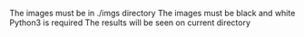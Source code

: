 The images must be in ./imgs directory
The images must be black and white
Python3 is required
The results will be seen on current directory
